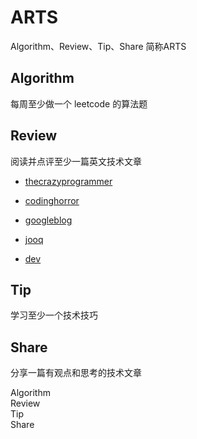 # ARTS
 Algorithm、Review、Tip、Share 简称ARTS


## Algorithm
每周至少做一个 leetcode 的算法题

## Review
阅读并点评至少一篇英文技术文章

- [thecrazyprogrammer](https://www.thecrazyprogrammer.com/)

- [codinghorror](https://blog.codinghorror.com)

- [googleblog](https://developers.googleblog.com/search/label/java)

- [jooq](https://blog.jooq.org/)

- [dev ](https://dev.to/)
## Tip
学习至少一个技术技巧
## Share
分享一篇有观点和思考的技术文章

Algorithm   
Review   
Tip  
Share
